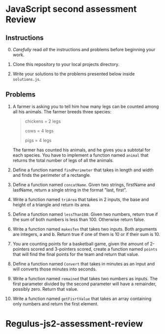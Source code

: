 # JavaScript second assessment Review


## Instructions

0. *Carefully* read *all* the instructions and problems before beginning your work.

1. Clone this repository to your local projects directory.

2. Write your solutions to the problems presented below inside `solutions.js`.


## Problems

1. A farmer is asking you to tell him how many legs can be counted among all his animals. The farmer breeds three species:

   > chickens = 2 legs 
   > 
   > cows = 4 legs
   > 
   > pigs = 4 legs
   
   The farmer has counted his animals, and he gives you a subtotal for each species. You have to implement a function named `animal` that returns the total number of legs of all the animals.
   


2. Define a function named `findPerimeter` that takes in length and width and finds the perimeter of a rectangle.



3. Define a function named `concatName`. Given two strings, firstName and lastName, return a single string in the format "last, first".


4. Write a function named `triArea` that takes in 2 inputs, the base and height of a triangle and return its area.


5. Define a function named `lessThan100`. Given two numbers, return true if the sum of both numbers is less than 100. Otherwise return false.
        

6. Write a function named `makesTen` that takes two inputs. Both arguments are integers, a and b. Return true if one of them is 10 or if their sum is 10.


7. You are counting points for a basketball game, given the amount of 2-pointers scored and 3-pointers scored, create a function named `points` that will find the final points for the team and return that value.


8. Define a function named `Convert` that takes in minutes as an input and will converts those minutes into seconds.


9. Write a function named `remained` that takes two numbers as inputs. The first parameter divided by the second parameter will have a remainder, possibly zero. Return that value.


10. Write a function named `getFisrtValue` that takes an array containing only numbers and return the first element.






# Regulus-js2-assessment-review
